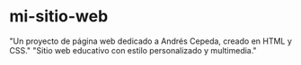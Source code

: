 # mi-sitio-web
"Un proyecto de página web dedicado a Andrés Cepeda, creado en HTML y CSS." "Sitio web educativo con estilo personalizado y multimedia."
